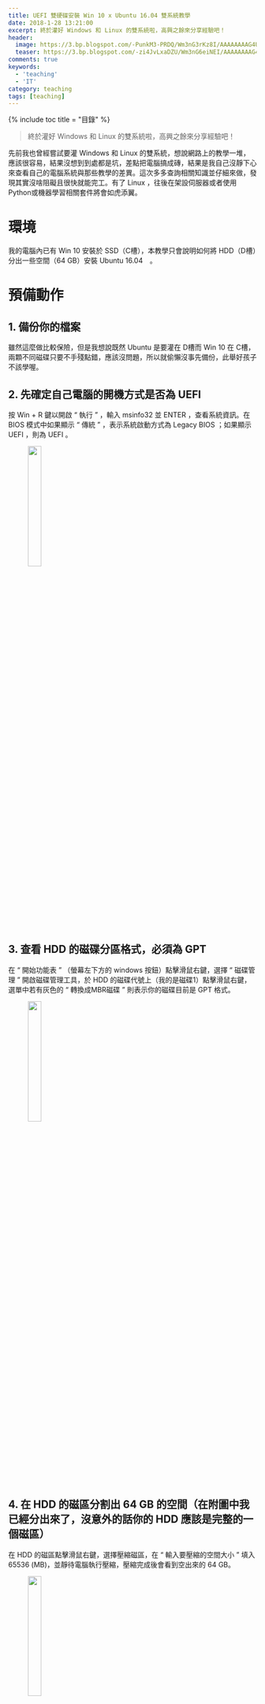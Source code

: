 ```yaml
---
title: UEFI 雙硬碟安裝 Win 10 x Ubuntu 16.04 雙系統教學
date: 2018-1-28 13:21:00
excerpt: 終於灌好 Windows 和 Linux 的雙系統啦，高興之餘來分享經驗吧！
header:
  image: https://3.bp.blogspot.com/-PunkM3-PRDQ/Wm3nG3rKz8I/AAAAAAAAG4U/7tEAtApKwYwX4ex-7vf5nWeYjaOYIddcQCKgBGAs/s1600/2018-01-27_235109.png
  teaser: https://3.bp.blogspot.com/-zi4JvLxaDZU/Wm3nG6eiNEI/AAAAAAAAG4U/r4QJFQ8nMJwlArPQl34vhzZJAjxd1dlnQCKgBGAs/s1600/ubuntu-16.04-xenial-xerus.png
comments: true
keywords: 
  - 'teaching'
  - 'IT'
category: teaching
tags: [teaching]
---
```


{% include toc title = "目錄" %}

> 終於灌好 Windows 和 Linux 的雙系統啦，高興之餘來分享經驗吧！

先前我也曾經嘗試要灌 Windows 和 Linux 的雙系統，想說網路上的教學一堆，應該很容易，結果沒想到到處都是坑，差點把電腦搞成磚，結果是我自己沒靜下心來查看自己的電腦系統與那些教學的差異。這次多多查詢相關知識並仔細來做，發現其實沒啥阻礙且很快就能完工。有了 Linux ，往後在架設伺服器或者使用Python或機器學習相關套件將會如虎添翼。

# 環境 

我的電腦內已有 Win 10 安裝於 SSD（C槽），本教學只會說明如何將 HDD（D槽）分出一些空間（64 GB）安裝 Ubuntu 16.04　。

# 預備動作

## 1. 備份你的檔案

雖然這麼做比較保險，但是我想說既然 Ubuntu 是要灌在 D槽而 Win 10 在 C槽，兩顆不同磁碟只要不手殘點錯，應該沒問題，所以就偷懶沒事先備份，此舉好孩子不該學喔。

## 2. 先確定自己電腦的開機方式是否為 UEFI

按 Win + R 鍵以開啟 “ 執行 ” ，輸入 msinfo32 並 ENTER ，查看系統資訊。在 BIOS 模式中如果顯示 “ 傳統 ” ，表示系統啟動方式為 Legacy BIOS ；如果顯示 UEFI ，則為 UEFI 。

<figure>
    <img src="https://3.bp.blogspot.com/-J3WmMx9HUo0/Wm3ndzGSmnI/AAAAAAAAG4c/C2gUY0pxahYUjwguKzdXrv8Iq20z8c1sgCKgBGAs/s1600/2018-01-27_230011.png" height="25%" width="25%">
</figure>

## 3. 查看 HDD 的磁碟分區格式，必須為 GPT

在 “ 開始功能表 ” （螢幕左下方的 windows 按鈕）點擊滑鼠右鍵，選擇 “ 磁碟管理 ” 開啟磁碟管理工具，於 HDD 的磁碟代號上（我的是磁碟1）點擊滑鼠右鍵，選單中若有灰色的 “ 轉換成MBR磁碟 ” 則表示你的磁碟目前是 GPT 格式。

<figure>
    <img src="https://4.bp.blogspot.com/-yPk3NmsvZPQ/Wm3nmSwcNGI/AAAAAAAAG4g/40md4qeSUR0uFk8c41aQztmPYYcWbOldwCKgBGAs/s1600/Sequence%2B01.00_00_01_17.Still001.png" height="25%" width="25%">
</figure>

## 4. 在 HDD 的磁區分割出 64 GB 的空間（在附圖中我已經分出來了，沒意外的話你的 HDD 應該是完整的一個磁區）

在 HDD 的磁區點擊滑鼠右鍵，選擇壓縮磁區，在 “ 輸入要壓縮的空間大小 ” 填入 65536 (MB)，並靜待電腦執行壓縮，壓縮完成後會看到空出來的 64 GB。

<figure>
    <img src="https://3.bp.blogspot.com/-3GQ8mYeLSUY/Wm3nuyF3f0I/AAAAAAAAG4k/8l0CxD7DdHQ8tzEgbVN9Nn6t4JyN3txTQCKgBGAs/s1600/2018-01-27_232556.png" height="25%" width="25%">
</figure>

## 5. 關閉 Windows 的快速啟動

開啟 “ 控制台 ” >> “ 硬體和音效 ” >> “ 電源選項 ” >> “ 選擇按下電源按鈕時的行為 ” >> “ 變更目前無法使用的設定 ” >> 在 “ 開啟快速啟動 (建議選項) ” 取消勾選。

## 6. 進入 BIOS 設置關閉 Security Boot ，否則 Ubuntu 無法寫入引導程序

每一家公司的主機板設定 BIOS 的方式不盡相同，所以請針對自己的主機板自行 google 如何關閉。

## 7. 製作 Ubuntu 16.04 USB 開機碟

我使用 Rufus 這款免費、免安裝、簡單又快速的 ISO 光碟映像檔製作軟體：

(1) 準備一個「空的」 USB 隨身碟。
    
(2) 首先連到 [Ubuntu 的官方網站]( https://www.ubuntu-tw.org/modules/tinyd0/)，可依自己需要選擇適合的版本，在此我選擇發行板為 “ Ubuntu桌面版本 ” ，版本為 “ Ubuntu 16.04 LTS ” （最新長期支援（穩定）版），電腦架構為 “ 64 位元版本 ” ，並點選 “ 開始下載 ” 。

<figure>
    <img src="https://4.bp.blogspot.com/-XN3FzHuzjmc/Wm3oCYaTF6I/AAAAAAAAG4s/Tx9uRtmDQrMZWsbTKtpO77NPgy-62zRWgCKgBGAs/s1600/2018-01-28_125420.png" height="25%" width="25%">
</figure>

(3) 連到 [Rufus 的官方網站]( https://rufus.akeo.ie/?locale=zh_TW)，下向捲動找到下載的 “ Rufus 2.18 (945 KB) ” 或 “ Rufus 2.18 可攜版 (945 KB) ” ，點選下載。

<figure>
    <img src="https://2.bp.blogspot.com/-kgDHMJTXX7o/Wm3n6zDWZII/AAAAAAAAG4o/D7U3ER6xbMAv0og1lOef6phumXX8LTItACKgBGAs/s1600/2018-01-28_125949.png" height="25%" width="25%">
</figure>
    
(4) 下載完成後，將你的 USB 隨身碟插入電腦的 USB 插槽，並對著下載的檔案雙擊滑鼠左鍵，執行 Rufus 。
    
(5) 開始製作：

a. 在 “ 裝置 ” 選擇 “ 要製作的USB隨身碟位置 ” 。

b. “ 資料分割配置及系統類型 ” 使用預設的 “ MBR可相容BIOS和UEFI-CSM之資料分割 ” 。

c. 點選左下方的光碟機圖案以 “ 選取映像檔 ” ，選擇 “ 先前下載好的 Ubuntu 16.04 ISO 開機光碟映像檔 ” ，點選 “ 開啟 ” 。

d. 點選 “ 執行 ” ，若跳出 “ 下載擴充檔案 ” ，點選 “ 是 ” ；跳出 “ 使用預設選項 ” ，點選 “ OK ” ；跳出 “ 此動作將完全清除此裝置上的資料 ” 的警告，點選 “ 確定 ” 。

e. 等待綠色進度條跑完，製作完成後再關閉。

## 8.	再次進入 BIOS 設定開機順序為 USB 隨身碟優先。
  <br />

# 設置分區並安裝

## 1. 進入安裝介面

設置 USB 隨身碟優先啟動後，重新啟動電腦，進入 Ubuntu 安裝介面，照著上面的指示，一直到 “ 安裝類型 ” 步驟，選擇 “ 其他選項 ” 以自訂磁區安裝。

## 2. 配置

<span style="font-size:xx-large;font-weight:bold;">這裡很重要，要小心不要動到原有資料的磁區，不然可能會洗掉電腦中的資料！</span>

可以看到裝置清單中， /dev/sda 是 SSD ， /dev/sdb 是 HDD ，根據容量大小找到剛才在 Win 10 下預留的 64 GB 空磁區（找到大約是 65536 MB 即可，實際上大小可能會些微不同，這是因為壓縮時不一定恰恰好）。

在該分割出來的 64 GB 空磁區點一下滑鼠左鍵，並點選下方 “ + ” 號，依序下方說明配置：

(1) 用途為 “ EFI系統分區 ” ，選擇 “ 邏輯分區 ” 、 “ 此空間的開頭 ” 、 “ 500 MB（不要小於 256 MB ） ” 。

(2) 用途為 “ EXT4日誌式檔案系統 ” ，選擇 “ 邏輯分區 ” 、 “ 此空間的開頭 ” 、 “ 49152 MB（實際上填入剩下的減去預留給 swap 的 16 GB ） ”、掛載點為 “ / ” 。

(3) 用途為 “ 置換空間 ” （即為 swap ），選擇 “ 邏輯分區 ” 、 “ 此空間的開頭 ” 、 “ 16384 MB（ 16 GB ） ” 。

※	因為 EFI 是由 UEFI 引導，非傳統的 boot/grub 模式，所以不需設置 /boot。

## 3. 開始安裝

<span style="font-size:xx-large;font-weight:bold;">這裡很重要，要小心不要動到原有資料的磁區，不然可能會洗掉電腦中的資料！</span>

配置完後，在新建的 /dev/sdb 中的 “ EFI系統分區 ” 磁區霜及滑鼠左鍵，並於下方 “ 用來安裝開機程式的裝置 ” 選單，選擇 /dev/sdb 中的 “ EFI系統分區 ” ，**此步驟要格外小心不要選錯！！！，此步驟要格外小心不要選錯！！！，此步驟要格外小心不要選錯！！！**

※	在 /dev/sda 中的 EFI系統分區可看到原本 Win 10 的 “ windows Boot Manager ” ，而 /dev/sdb 中的 EFI系統分區是剛剛建立的，**記得選後者，不要選錯！不然會悲劇！**

接下來按下立即安裝，一路安裝到完成。

# 調整開機順序

進入 BIOS 調整開機順序為新建立的 windows Boot Manager ，就大功告成啦（撒花～～～

<figure>
    <img src="https://2.bp.blogspot.com/-chobEMYdCIM/Wm3oNrRo8KI/AAAAAAAAG4w/7bfyCMiB89wUBRxvkKJi2YPQZE42dTD4gCKgBGAs/s1600/2018-01-27_235108.png" height="25%" width="25%">
</figure>

※	最後可以把先前關閉的 BIOS 的 Security Boot 再次設定開啟。

# Windows 和 Linux 的時差問題

後來我發現每次從 Ubuntu 切換回 Win 10 電腦中顯示的時間都會快8小時，原因是兩套作業系統使用不同的時間標準。

Windows　這套作業系統將電腦硬體時間當作本地時間（local time），所以在 Windows 中顯示的時間跟 BIOS 中顯示的時間是一樣的。

Linux（Unix-like 的作業系統：如 Linux 和 Mac ）則把電腦硬體時間當作 UTC（Universal Time Coordinated，世界協調時間）， 在Linux　系統啟動後在該時間的基礎上，再加上額外設置的時區數（台灣的時區為 UTC+8 ），因此，Linux 系統中顯示的時間會比 Windows 系統中顯示的時間快 8 個小時。

而你在 Linux 系統中，把系統現實的時間設置正確後，實際上電腦硬體時間就是在這個時間上減去 8 小時，所以切換成 Windows 系統後，會發現時間慢了 8 小時。

所以我們只需將 Ubuntu 的 UTC 關閉即可，根據不同的 Ubuntu 版本，這個問題有不同的解法：

(1) 在 Ubuntu 16.04 版本以前，關閉 UTC 的方法是在終端機輸入：

```bash
sudo /etc/default/rcS
```

找到並將 UTC=yes 改成 UTC=no ，並重新開機即可。

(2) 在 Ubuntu 16.04 使用 systemd 啟動之後，時間改成了由 timedatectl 來管理，關閉 UTC 的方法則是在終端機輸入：

```bash
sudo timedatectl set-local-rtc 1 --adjust-system-clock
```

並重新開機即可。

# 參考資料

(1)  USB 開機碟製作： <http://blog.xuite.net/yh96301/blog/450717778>

(2)  雙系統安裝： <http://www.cnblogs.com/willnote/p/6725594.html>

(3)  Windows 和 Linux 的時差問題： <https://www.zhihu.com/question/46525639>

